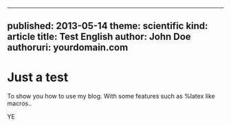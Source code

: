 -----
published: 2013-05-14
theme: scientific
kind: article
title: Test English
author: John Doe
authoruri: yourdomain.com
-----

Just a test
===========

To show you how to use my blog.
With some features such as %latex like macros..

YE

